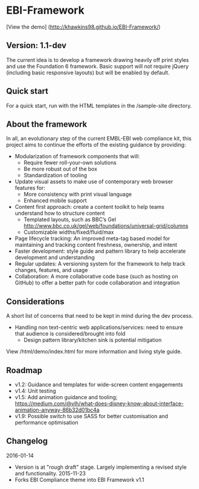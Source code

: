 # EBI-Framework

[View the demo] (http://khawkins98.github.io/EBI-Framework/)

## Version: 1.1-dev

The current idea is to develop a framework drawing heavily off print styles and use the Foundation 6 framework. Basic support will not require jQuery (including basic responsive layouts) but will be enabled by default.

## Quick start
For a quick start, run with the HTML templates in the /sample-site directory.

## About the framework
In all, an evolutionary step of the current EMBL-EBI web compliance kit, this project aims to continue the efforts of the existing guidance by providing:

- Modularization of framework components that will:
  - Require fewer roll-your-own solutions
  - Be more robust out of the box
  - Standardization of tooling
- Update visual assets to make use of contemporary web browser features for:
  - More consistency with print visual language
  - Enhanced mobile support
- Content first approach: create a content toolkit to help teams understand how to structure content
  - Templated layouts, such as BBC’s Gel http://www.bbc.co.uk/gel/web/foundations/universal-grid/columns
  - Customizable widths/fixed/fluid/max
- Page lifecycle tracking: An improved meta-tag based model for maintaining and tracking content freshness, ownership, and intent
- Faster development: style guide and pattern library to help accelerate development and understanding
- Regular updates: A versioning system for the framework to help track changes, features, and usage
- Collaboration: A more collaborative code base (such as hosting on GitHub) to offer a better path for code collaboration and integration

## Considerations
A short list of concerns that need to be kept in mind during the dev process.

- Handling non text-centric web applications/services: need to ensure that audience is considered/brought into fold
  - Design pattern library/kitchen sink is potential mitigation 

View /html/demo/index.html for more information and living style guide.

## Roadmap
- v1.2: Guidance and templates for wide-screen content engagements
- v1.4: Unit testing
- v1.5: Add animation guidance and tooling; https://medium.com/@vlh/what-does-disney-know-about-interface-animation-anyway-86b32d01bc4a
- v1.9: Possible switch to use SASS for better customisation and performance optimisation

## Changelog
2016-01-14
- Version is at "rough draft" stage. Largely implementing a revised style and functionality. 
2015-11-23
- Forks EBI Compliance theme into EBI Framework v1.1
